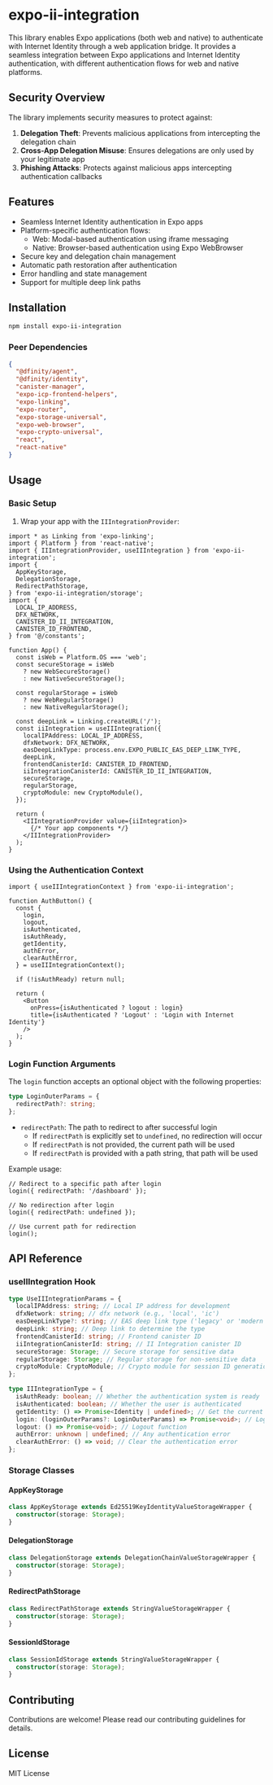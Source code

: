 # expo-ii-integration

This library enables Expo applications (both web and native) to authenticate with Internet Identity through a web application bridge. It provides a seamless integration between Expo applications and Internet Identity authentication, with different authentication flows for web and native platforms.

## Security Overview

The library implements security measures to protect against:

1. **Delegation Theft**: Prevents malicious applications from intercepting the delegation chain
2. **Cross-App Delegation Misuse**: Ensures delegations are only used by your legitimate app
3. **Phishing Attacks**: Protects against malicious apps intercepting authentication callbacks

## Features

- Seamless Internet Identity authentication in Expo apps
- Platform-specific authentication flows:
  - Web: Modal-based authentication using iframe messaging
  - Native: Browser-based authentication using Expo WebBrowser
- Secure key and delegation chain management
- Automatic path restoration after authentication
- Error handling and state management
- Support for multiple deep link paths

## Installation

```bash
npm install expo-ii-integration
```

### Peer Dependencies

```json
{
  "@dfinity/agent",
  "@dfinity/identity",
  "canister-manager",
  "expo-icp-frontend-helpers",
  "expo-linking",
  "expo-router",
  "expo-storage-universal",
  "expo-web-browser",
  "expo-crypto-universal",
  "react",
  "react-native"
}
```

## Usage

### Basic Setup

1. Wrap your app with the `IIIntegrationProvider`:

```tsx
import * as Linking from 'expo-linking';
import { Platform } from 'react-native';
import { IIIntegrationProvider, useIIIntegration } from 'expo-ii-integration';
import {
  AppKeyStorage,
  DelegationStorage,
  RedirectPathStorage,
} from 'expo-ii-integration/storage';
import {
  LOCAL_IP_ADDRESS,
  DFX_NETWORK,
  CANISTER_ID_II_INTEGRATION,
  CANISTER_ID_FRONTEND,
} from '@/constants';

function App() {
  const isWeb = Platform.OS === 'web';
  const secureStorage = isWeb
    ? new WebSecureStorage()
    : new NativeSecureStorage();

  const regularStorage = isWeb
    ? new WebRegularStorage()
    : new NativeRegularStorage();

  const deepLink = Linking.createURL('/');
  const iiIntegration = useIIIntegration({
    localIPAddress: LOCAL_IP_ADDRESS,
    dfxNetwork: DFX_NETWORK,
    easDeepLinkType: process.env.EXPO_PUBLIC_EAS_DEEP_LINK_TYPE,
    deepLink,
    frontendCanisterId: CANISTER_ID_FRONTEND,
    iiIntegrationCanisterId: CANISTER_ID_II_INTEGRATION,
    secureStorage,
    regularStorage,
    cryptoModule: new CryptoModule(),
  });

  return (
    <IIIntegrationProvider value={iiIntegration}>
      {/* Your app components */}
    </IIIntegrationProvider>
  );
}
```

### Using the Authentication Context

```tsx
import { useIIIntegrationContext } from 'expo-ii-integration';

function AuthButton() {
  const {
    login,
    logout,
    isAuthenticated,
    isAuthReady,
    getIdentity,
    authError,
    clearAuthError,
  } = useIIIntegrationContext();

  if (!isAuthReady) return null;

  return (
    <Button
      onPress={isAuthenticated ? logout : login}
      title={isAuthenticated ? 'Logout' : 'Login with Internet Identity'}
    />
  );
}
```

### Login Function Arguments

The `login` function accepts an optional object with the following properties:

```typescript
type LoginOuterParams = {
  redirectPath?: string;
};
```

- `redirectPath`: The path to redirect to after successful login
  - If `redirectPath` is explicitly set to `undefined`, no redirection will occur
  - If `redirectPath` is not provided, the current path will be used
  - If `redirectPath` is provided with a path string, that path will be used

Example usage:

```tsx
// Redirect to a specific path after login
login({ redirectPath: '/dashboard' });

// No redirection after login
login({ redirectPath: undefined });

// Use current path for redirection
login();
```

## API Reference

### useIIIntegration Hook

```typescript
type UseIIIntegrationParams = {
  localIPAddress: string; // Local IP address for development
  dfxNetwork: string; // dfx network (e.g., 'local', 'ic')
  easDeepLinkType?: string; // EAS deep link type ('legacy' or 'modern')
  deepLink: string; // Deep link to determine the type
  frontendCanisterId: string; // Frontend canister ID
  iiIntegrationCanisterId: string; // II Integration canister ID
  secureStorage: Storage; // Secure storage for sensitive data
  regularStorage: Storage; // Regular storage for non-sensitive data
  cryptoModule: CryptoModule; // Crypto module for session ID generation
};

type IIIntegrationType = {
  isAuthReady: boolean; // Whether the authentication system is ready
  isAuthenticated: boolean; // Whether the user is authenticated
  getIdentity: () => Promise<Identity | undefined>; // Get the current identity
  login: (loginOuterParams?: LoginOuterParams) => Promise<void>; // Login function
  logout: () => Promise<void>; // Logout function
  authError: unknown | undefined; // Any authentication error
  clearAuthError: () => void; // Clear the authentication error
};
```

### Storage Classes

#### AppKeyStorage

```typescript
class AppKeyStorage extends Ed25519KeyIdentityValueStorageWrapper {
  constructor(storage: Storage);
}
```

#### DelegationStorage

```typescript
class DelegationStorage extends DelegationChainValueStorageWrapper {
  constructor(storage: Storage);
}
```

#### RedirectPathStorage

```typescript
class RedirectPathStorage extends StringValueStorageWrapper {
  constructor(storage: Storage);
}
```

#### SessionIdStorage

```typescript
class SessionIdStorage extends StringValueStorageWrapper {
  constructor(storage: Storage);
}
```

## Contributing

Contributions are welcome! Please read our contributing guidelines for details.

## License

MIT License
